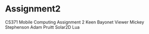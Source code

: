 # Assignment2
CS371 Mobile Computing Assignment 2
Keen Bayonet Viewer
Mickey Stephenson
Adam Pruitt
Solar2D
Lua
